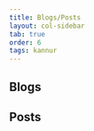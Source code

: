 ```yaml
---
title: Blogs/Posts
layout: col-sidebar
tab: true
order: 6
tags: kannur
---
```


## Blogs


## Posts
